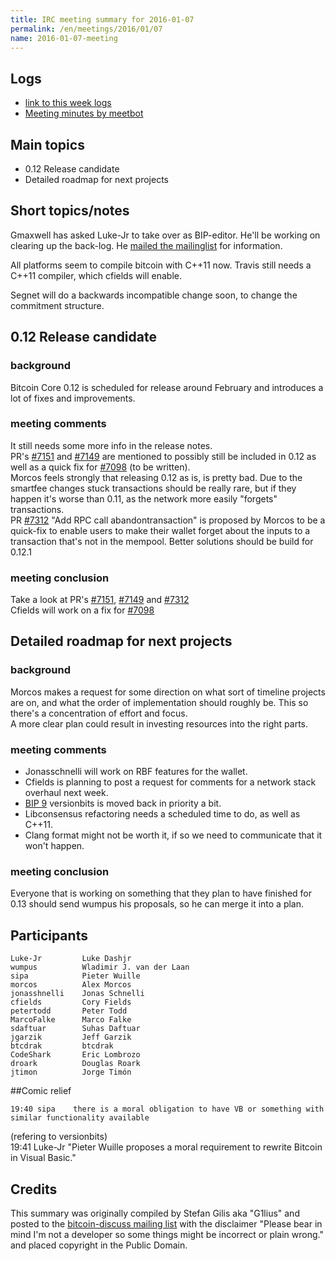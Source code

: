 ```yaml
---
title: IRC meeting summary for 2016-01-07
permalink: /en/meetings/2016/01/07
name: 2016-01-07-meeting
---
```

## Logs

- [link to this week logs](http://bitcoinstats.com/irc/bitcoin-dev/logs/2016/01/07#l1452193219.0)  
- [Meeting minutes by meetbot](http://www.erisian.com.au/meetbot/bitcoin-dev/2016/bitcoin-dev.2016-01-07-19.00.html) 

## Main topics 

- 0.12 Release candidate   
- Detailed roadmap for next projects

## Short topics/notes  

Gmaxwell has asked Luke-Jr to take over as BIP-editor. He'll be working on clearing up the back-log. He [mailed the mailinglist](http://lists.linuxfoundation.org/pipermail/bitcoin-dev/2016-January/012197.html) for information.  

All platforms seem to compile bitcoin with C++11 now. Travis still needs a C++11 compiler, which cfields will enable.

Segnet will do a backwards incompatible change soon, to change the commitment structure.

## 0.12 Release candidate

### background   

Bitcoin Core 0.12 is scheduled for release around February and introduces a lot of fixes and improvements.

### meeting comments

It still needs some more info in the release notes.  
PR's [#7151](https://github.com/bitcoin/bitcoin/pull/7151) and [#7149](https://github.com/bitcoin/bitcoin/pull/7149) are mentioned to possibly still be included in 0.12 as well as a quick fix for [#7098](https://github.com/bitcoin/bitcoin/pull/7098) (to be written).  
Morcos feels strongly that releasing 0.12 as is, is pretty bad. Due to the smartfee changes stuck transactions should be really rare, but if they happen it's worse than 0.11, as the network more easily "forgets" transactions.   
PR [#7312](https://github.com/bitcoin/bitcoin/pull/7312) "Add RPC call abandontransaction" is proposed by Morcos to be a quick-fix to enable users to make their wallet forget about the inputs to a transaction that's not in the mempool. Better solutions should be build for 0.12.1  

### meeting conclusion  

Take a look at PR's [#7151](https://github.com/bitcoin/bitcoin/pull/7151), [#7149](https://github.com/bitcoin/bitcoin/pull/7149) and [#7312](https://github.com/bitcoin/bitcoin/pull/7312)  
Cfields will work on a fix for [#7098](https://github.com/bitcoin/bitcoin/pull/7098)  

## Detailed roadmap for next projects

### background  

Morcos makes a request for some direction on what sort of timeline projects are on, and what the order of implementation should roughly be. This so there's a concentration of effort and focus.   
A more clear plan could result in investing resources into the right parts.

### meeting comments

- Jonasschnelli will work on RBF features for the wallet.  
- Cfields is planning to post a request for comments for a network stack overhaul next week.  
- [BIP 9](https://github.com/bitcoin/bips/blob/master/bip-0009.mediawiki) versionbits is moved back in priority a bit.  
- Libconsensus refactoring needs a scheduled time to do, as well as C++11.  
- Clang format might not be worth it, if so we need to communicate that it won't happen.  
 
### meeting conclusion  

Everyone that is working on something that they plan to have finished for 0.13 should send wumpus his proposals, so he can merge it into a plan.

## Participants

    Luke-Jr         Luke Dashjr  
    wumpus          Wladimir J. van der Laan  
    sipa	        Pieter Wuille  
    morcos	        Alex Morcos  
    jonasshnelli    Jonas Schnelli  
    cfields         Cory Fields  
    petertodd       Peter Todd  
    MarcoFalke      Marco Falke  
    sdaftuar        Suhas Daftuar  
    jgarzik	        Jeff Garzik  
    btcdrak	        btcdrak  
    CodeShark       Eric Lombrozo  
    droark	        Douglas Roark  
    jtimon	        Jorge Timón  

##Comic relief

    19:40 sipa    there is a moral obligation to have VB or something with similar functionality available  
(refering to versionbits)    
    19:41 Luke-Jr "Pieter Wuille proposes a moral requirement to rewrite Bitcoin in Visual Basic."

## Credits

This summary was originally compiled by Stefan Gilis aka "G1lius" and posted to the [bitcoin-discuss mailing list][meetingsource] with the disclaimer
"Please bear in mind I'm not a developer so some things might be incorrect or plain wrong." and placed copyright in the Public Domain.

[meetingsource]: http://lists.linuxfoundation.org/pipermail/bitcoin-discuss/2016-January/000040.html
